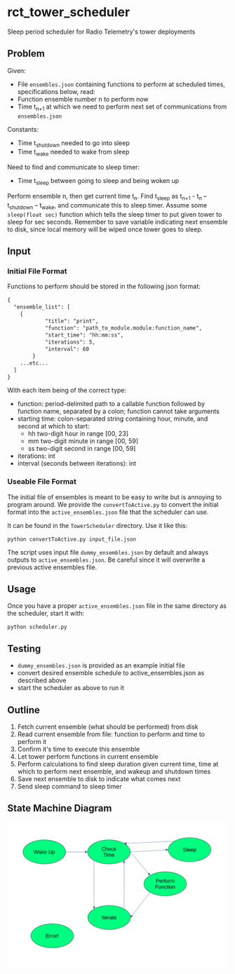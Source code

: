 # rct_tower_scheduler
Sleep period scheduler for Radio Telemetry's tower deployments

## Problem
Given:
-	File `ensembles.json` containing functions to perform at scheduled times, specifications below, read:
  -	Function ensemble number n to perform now
  -	Time t<sub>n+1</sub> at which we need to perform next set of communications from `ensembles.json`

Constants:
-	Time t<sub>shutdown</sub> needed to go into sleep
-	Time t<sub>wake</sub> needed to wake from sleep

Need to find and communicate to sleep timer:
-	Time t<sub>sleep</sub> between going to sleep and being woken up

Perform ensemble n, then get current time t<sub>n</sub>.
Find t<sub>sleep</sub> as t<sub>n+1</sub> - t<sub>n</sub> – t<sub>shutdown</sub> – t<sub>wake</sub>, and communicate this to sleep timer.
Assume some `sleep(float sec)` function which tells the sleep timer to put given tower to sleep for sec seconds.
Remember to save variable indicating next ensemble to disk, since local memory will be wiped once tower goes to sleep.

## Input

### Initial File Format
Functions to perform should be stored in the following json format:
```
{
  "ensemble_list": [
    {
            "title": "print",
            "function": "path_to_module.module:function_name",
            "start_time": "hh:mm:ss",
            "iterations": 5,
            "interval": 60
        }
    ...etc...
  ]
}
```
With each item being of the correct type:
- function: period-delimited path to a callable function followed by function name, separated by a colon; function cannot take arguments
- starting time: colon-separated string containing hour, minute, and second at which to start:
  - hh two-digit hour in range [00, 23]
  - mm two-digit minute in range [00, 59]
  - ss two-digit second in range [00, 59]
- iterations: int
- interval (seconds between iterations): int

### Useable File Format
The initial file of ensembles is meant to be easy to write but is annoying
to program around. We provide the `convertToActive.py` to convert the
initial format into the `active_ensembles.json` file that the scheduler
can use.

It can be found in the `TowerScheduler` directory. Use it like this:
```
python convertToActive.py input_file.json
```

The script uses input file `dummy_ensembles.json` by default and always outputs
to `active_ensembles.json`. Be careful since it will overwrite a previous
active ensembles file.

## Usage
Once you have a proper `active_ensembles.json` file in the same directory
as the scheduler, start it with:
```
python scheduler.py
```

## Testing
- `dummy_ensembles.json` is provided as an example initial file
- convert desired ensemble schedule to active_ensembles.json as described above
- start the scheduler as above to run it

## Outline
1.	Fetch current ensemble (what should be performed) from disk
2.	Read current ensemble from file: function to perform and time to perform it
3.  Confirm it's time to execute this ensemble
4.	Let tower perform functions in current ensemble
5.	Perform calculations to find sleep duration given current time, time at which to perform next ensemble, and wakeup and shutdown times
6.	Save next ensemble to disk to indicate what comes next
7.	Send sleep command to sleep timer

## State Machine Diagram
![State machine diagram.](state_machine.png "This is our state machine.")
